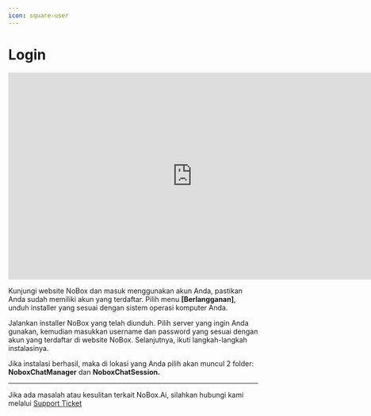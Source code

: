 ```yaml
---
icon: square-user
---
```


# <i class="fa-regular fa-home"></i> Login

<iframe width="742" height="418" src="https://www.youtube.com/embed/Cg5MjWd1uUI?si=EqkjcOmg-EqEvQNk" title="Pengenalan Tampilan NoBox" frameborder="0" allow="accelerometer; autoplay; clipboard-write; encrypted-media; gyroscope; picture-in-picture; web-share" referrerpolicy="strict-origin-when-cross-origin" allowfullscreen></iframe>


Kunjungi website NoBox dan masuk menggunakan akun Anda, pastikan Anda sudah memiliki akun yang terdaftar. Pilih menu **\[Berlangganan]**, unduh installer yang sesuai dengan sistem operasi komputer Anda.

Jalankan installer NoBox yang telah diunduh. Pilih server yang ingin Anda gunakan, kemudian masukkan username dan password yang sesuai dengan akun yang terdaftar di website NoBox. Selanjutnya, ikuti langkah-langkah instalasinya.

Jika instalasi berhasil, maka di lokasi yang Anda pilih akan muncul 2 folder: **NoboxChatManager** dan **NoboxChatSession.**

***

Jika ada masalah atau kesulitan terkait NoBox.Ai, silahkan hubungi kami melalui [Support Ticket](https://crm.nobox.ai/clients/tickets)
